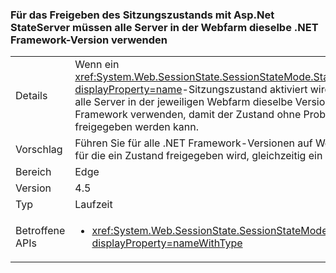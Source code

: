 ### <a name="sharing-session-state-with-aspnet-stateserver-requires-all-servers-in-the-web-farm-to-use-the-same-net-framework-version"></a>Für das Freigeben des Sitzungszustands mit Asp.Net StateServer müssen alle Server in der Webfarm dieselbe .NET Framework-Version verwenden

|   |   |
|---|---|
|Details|Wenn ein <xref:System.Web.SessionState.SessionStateMode.StateServer?displayProperty=name>-Sitzungszustand aktiviert wird, müssen alle Server in der jeweiligen Webfarm dieselbe Version von .NET Framework verwenden, damit der Zustand ohne Probleme freigegeben werden kann.|
|Vorschlag|Führen Sie für alle .NET Framework-Versionen auf Webservern, für die ein Zustand freigegeben wird, gleichzeitig ein Upgrade aus.|
|Bereich|Edge|
|Version|4.5|
|Typ|Laufzeit|
|Betroffene APIs|<ul><li><xref:System.Web.SessionState.SessionStateMode.StateServer?displayProperty=nameWithType></li></ul>|


